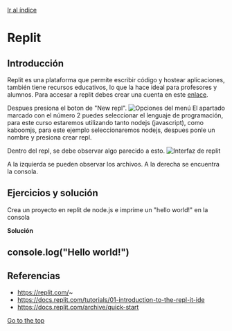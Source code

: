 [Ir al índice](indice.md)

# Replit

## Introducción

 Replit es una plataforma que permite escribir código y hostear aplicaciones, también tiene recursos educativos, lo que la hace ideal para profesores y alumnos.
 Para accesar a replit debes crear una cuenta en este [enlace]( https://replit.com/signup).
  
Despues presiona el boton de "New repl".
 ![Opciones del menú](https://docs.replit.com/images/tutorials/01-introduction/01-01-new-repl.png)
 El apartado marcado con el número 2 puedes seleccionar el lenguaje de programación, para este curso estaremos utilizando tanto nodejs (javascript), como kaboomjs, para este ejemplo seleccionaremos nodejs, despues ponle un nombre y presiona crear repl.
 
 Dentro del repl, se debe observar algo parecido a esto.
 ![Interfaz de replit](https://cms.replit.com/assets/kaboom/editor.png)
 
 A la izquierda se pueden observar los archivos.
 A la derecha se encuentra la consola.
## Ejercicios y solución

 Crea un proyecto en replit de node.js e imprime un "hello world!" en la consola

**Solución**

console.log("Hello world!")
---


## Referencias

- https://replit.com/~
- https://docs.replit.com/tutorials/01-introduction-to-the-repl-it-ide
- https://docs.replit.com/archive/quick-start

[Go to the top](#Replit)
